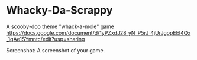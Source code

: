 # Whacky-Da-Scrappy
A scooby-doo theme "whack-a-mole" game
https://docs.google.com/document/d/1yPZxdJ28_yN_P5rJ_4jUrJgopEEl4Qx_1qAe1SYmntc/edit?usp=sharing

Screenshot: A screenshot of your game.